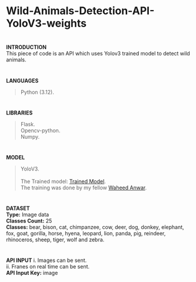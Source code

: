 # Wild-Animals-Detection-API-YoloV3-weights
#
**INTRODUCTION<br>**
This piece of code is an API which uses Yolov3 trained model to detect wild animals.
#
**LANGUAGES**
> Python (3.12).
#
**LIBRARIES**
> Flask.<br>
> Opencv-python.<br>
> Numpy.
#
**MODEL**
> YoloV3.<br><br>
The Trained model: [Trained Model](https://drive.google.com/file/d/1BY4JS460L1WCz6p1UwZW_Un8bHWWXVW_/view?usp=drivesdk).<br>
The training was done by my fellow [Waheed Anwar]([https://github.com/Waheed9002/AR-Hiking-App.git](https://github.com/Waheed9002)).
#
**DATASET**<br>
**Type:** Image data<br>
**Classes Count:** 25<br>
**Classes:** bear, bison, cat, chimpanzee, cow, deer, dog, donkey, elephant, fox, goat, gorilla, horse, hyena, leopard, lion, panda, pig, reindeer, rhinoceros, sheep, tiger, wolf and zebra.
#
**API INPUT**
i. Images can be sent.<br>
ii. Franes on real time can be sent.<br>
**API Input Key:** image


